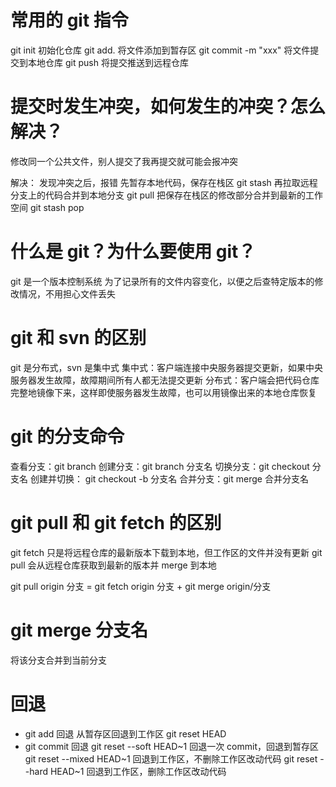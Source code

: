 # 常用的 git 指令

git init 初始化仓库
git add. 将文件添加到暂存区
git commit -m "xxx" 将文件提交到本地仓库
git push 将提交推送到远程仓库

# 提交时发生冲突，如何发生的冲突？怎么解决？

修改同一个公共文件，别人提交了我再提交就可能会报冲突

解决：
发现冲突之后，报错
先暂存本地代码，保存在栈区 git stash
再拉取远程分支上的代码合并到本地分支 git pull
把保存在栈区的修改部分合并到最新的工作空间 git stash pop

# 什么是 git？为什么要使用 git？

git 是一个版本控制系统
为了记录所有的文件内容变化，以便之后查特定版本的修改情况，不用担心文件丢失

# git 和 svn 的区别

git 是分布式，svn 是集中式
集中式：客户端连接中央服务器提交更新，如果中央服务器发生故障，故障期间所有人都无法提交更新
分布式：客户端会把代码仓库完整地镜像下来，这样即使服务器发生故障，也可以用镜像出来的本地仓库恢复

# git 的分支命令

查看分支：git branch
创建分支：git branch 分支名
切换分支：git checkout 分支名
创建并切换： git checkout -b 分支名
合并分支：git merge 合并分支名

# git pull 和 git fetch 的区别

git fetch 只是将远程仓库的最新版本下载到本地，但工作区的文件并没有更新
git pull 会从远程仓库获取到最新的版本并 merge 到本地

git pull origin 分支 = git fetch origin 分支 + git merge origin/分支

# git merge 分支名

将该分支合并到当前分支

# 回退

- git add 回退
  从暂存区回退到工作区
  git reset HEAD
- git commit 回退
  git reset --soft HEAD~1 回退一次 commit，回退到暂存区
  git reset --mixed HEAD~1 回退到工作区，不删除工作区改动代码
  git reset --hard HEAD~1 回退到工作区，删除工作区改动代码
